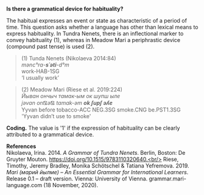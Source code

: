 **Is there a grammatical device for habituality?**

The habitual expresses an event or state as characteristic of a period of time. This question asks whether a language has other than lexical means to express habituality. In Tundra Nenets, there is an inflectional marker to convey habituality (1), whereas in Meadow Mari a periphrastic device (compound past tense) is used (2). 

>(1) Tunda Nenets (Nikolaeva 2014:84)<br/>
>*mənc°ra-**s´əti**-d°m*<br/> 
>work-HAB-1SG<br/>
‘I usually work’

>(2) Meadow Mari (Riese et al. 2019:224)<br/>
>*Йыван ончыч тамак-ым ок шупш ыле*<br/>
>*jəvɑn ont͡ɕət͡ɕ tɑmɑk-əm **ok ʃupʃ əʎe***<br/>
>Yyvan before tobacco-ACC NEG.3SG smoke.CNG be.PST1.3SG<br/>
>'Yyvan didn’t use to smoke'<br/>

**Coding.** The value is '1' if the expression of habituality can be clearly attributed to a grammatical device.

**References**<br/>
Nikolaeva, Irina. 2014. *A Grammar of Tundra Nenets*. Berlin, Boston: De Gruyter Mouton. https://doi.org/10.1515/9783110320640.<br/>
Riese, Timothy, Jeremy Bradley, Monika Schötschel & Tatiana Yefremova. 2019. *Mari (марий йылме) – An Essential Grammar for International Learners*. Release 0.1 – draft version. Vienna: University of Vienna. grammar.mari-language.com (18 November, 2020).
